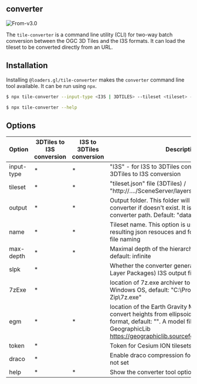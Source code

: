## converter

<p class="badges">
  <img src="https://img.shields.io/badge/From-v3.0-blue.svg?style=flat-square" alt="From-v3.0" />
</p>

The `tile-converter` is a command line utility (CLI) for two-way batch conversion between the OGC 3D Tiles and the I3S formats. It can load the tileset to be converted directly from an URL.

## Installation

Installing `@loaders.gl/tile-converter` makes the `converter` command line tool available. It can be run using `npx`.

```bash
$ npx tile-converter --input-type <I3S | 3DTILES> --tileset <tileset> --name <tileset name> [--output <output folder>] [--draco] [--max-depth 4] [--slpk] [--7zExe <path/to/7z.exe>] [--token <ION token>] [--egm <pat/to/*.pgm>]
```

```bash
$ npx tile-converter --help
```

## Options

| Option     | 3DTiles to I3S conversion | I3S to 3DTiles conversion | Description                                                                                                                                                                                                                      |
| ---------- | ------------------------- | ------------------------- | -------------------------------------------------------------------------------------------------------------------------------------------------------------------------------------------------------------------------------- |
| input-type | \*                        | \*                        | "I3S" - for I3S to 3DTiles conversion, "3DTILES" for 3DTiles to I3S conversion                                                                                                                                                   |
| tileset    | \*                        | \*                        | "tileset.json" file (3DTiles) / "http://..../SceneServer/layers/0" resource (I3S)                                                                                                                                                |
| output     | \*                        | \*                        | Output folder. This folder will be created by converter if doesn't exist. It is relative to the converter path. Default: "data" folder                                                                                           |
| name       | \*                        | \*                        | Tileset name. This option is used for naming in resulting json resouces and for resulting path/\*.slpk file naming                                                                                                               |
| max-depth  | \*                        | \*                        | Maximal depth of the hierarchical tiles tree traversal, default: infinite                                                                                                                                                        |
| slpk       | \*                        |                           | Whether the converter generate \*.slpk (Scene Layer Packages) I3S output file                                                                                                                                                    |
| 7zExe      | \*                        |                           | location of 7z.exe archiver to create slpk on Windows OS, default: "C:\\Program Files\\7-Zip\\7z.exe"                                                                                                                            |
| egm        | \*                        | \*                        | location of the Earth Gravity Model (\*.pgm) file to convert heights from ellipsoidal to gravity-related format, default: "". A model file can be loaded from GeographicLib https://geographiclib.sourceforge.io/html/geoid.html |
| token      | \*                        |                           | Token for Cesium ION tilesets authentication                                                                                                                                                                                     |
| draco      | \*                        |                           | Enable draco compression for geometry. Default: not set                                                                                                                                                                          |
| help       | \*                        | \*                        | Show the converter tool options list                                                                                                                                                                                             |
